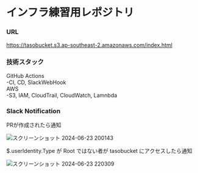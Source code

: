 # インフラ練習用レポジトリ

### URL
https://tasobucket.s3.ap-southeast-2.amazonaws.com/index.html

### 技術スタック
GitHub Actions  
-CI, CD, SlackWebHook  
AWS  
-S3, IAM, CloudTrail, CloudWatch, Lamnbda

### Slack Notification

PRが作成されたら通知

![スクリーンショット 2024-06-23 200143](https://github.com/yatami38/tasosite/assets/110647327/d3585b9e-d28d-445a-b70f-fcebb56b921b)

$.userIdentity.Type が Root ではない者が tasobucket にアクセスしたら通知

![スクリーンショット 2024-06-23 220309](https://github.com/yatami38/tasosite/assets/110647327/915280dd-558a-4088-955d-414c21637cff)